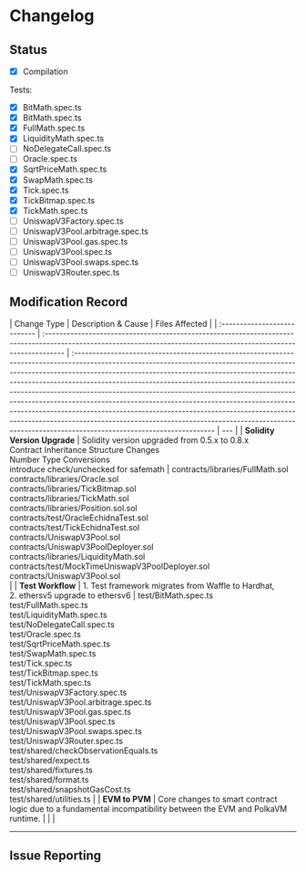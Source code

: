 # Changelog

## Status

- [x] Compilation

Tests:

- [x] BitMath.spec.ts
- [x] BitMath.spec.ts
- [x] FullMath.spec.ts
- [x] LiquidityMath.spec.ts
- [ ] NoDelegateCall.spec.ts
- [ ] Oracle.spec.ts
- [x] SqrtPriceMath.spec.ts
- [x] SwapMath.spec.ts
- [x] Tick.spec.ts
- [x] TickBitmap.spec.ts
- [x] TickMath.spec.ts
- [ ] UniswapV3Factory.spec.ts
- [ ] UniswapV3Pool.arbitrage.spec.ts
- [ ] UniswapV3Pool.gas.spec.ts
- [ ] UniswapV3Pool.spec.ts
- [ ] UniswapV3Pool.swaps.spec.ts
- [ ] UniswapV3Router.spec.ts

## Modification Record

| Change Type                  | Description & Cause                                                                                                                                                | Files Affected                                                                                                                                                                                                                                                                                                                                                                                                                                                                                                                                                                                                                                                                          |
| :--------------------------- | :----------------------------------------------------------------------------------------------------------------------------------------------------------------- | :-------------------------------------------------------------------------------------------------------------------------------------------------------------------------------------------------------------------------------------------------------------------------------------------------------------------------------------------------------------------------------------------------------------------------------------------------------------------------------------------------------------------------------------------------------------------------------------------------------------------------------------------------------------------------------------- | --- |
| **Solidity Version Upgrade** | Solidity version upgraded from 0.5.x to 0.8.x <br> Contract Inheritance Structure Changes <br> Number Type Conversions <br> introduce check/unchecked for safemath | contracts/libraries/FullMath.sol <br>contracts/libraries/Oracle.sol <br>contracts/libraries/TickBitmap.sol <br>contracts/libraries/TickMath.sol <br>contracts/libraries/Position.sol.sol <br>contracts/test/OracleEchidnaTest.sol <br>contracts/test/TickEchidnaTest.sol <br>contracts/UniswapV3Pool.sol <br>contracts/UniswapV3PoolDeployer.sol <br>contracts/libraries/LiquidityMath.sol <br>contracts/test/MockTimeUniswapV3PoolDeployer.sol <br>contracts/UniswapV3Pool.sol <br>                                                                                                                                                                                                                                                                                                                                  |
| **Test Workflow**            | 1. Test framework migrates from Waffle to Hardhat, <br>2. ethersv5 upgrade to ethersv6                                                                             | test/BitMath.spec.ts <br>test/FullMath.spec.ts <br>test/LiquidityMath.spec.ts <br>test/NoDelegateCall.spec.ts <br>test/Oracle.spec.ts <br>test/SqrtPriceMath.spec.ts <br>test/SwapMath.spec.ts <br>test/Tick.spec.ts <br>test/TickBitmap.spec.ts <br>test/TickMath.spec.ts <br>test/UniswapV3Factory.spec.ts <br>test/UniswapV3Pool.arbitrage.spec.ts <br>test/UniswapV3Pool.gas.spec.ts <br>test/UniswapV3Pool.spec.ts <br>test/UniswapV3Pool.swaps.spec.ts <br>test/UniswapV3Router.spec.ts <br>test/shared/checkObservationEquals.ts <br>test/shared/expect.ts <br>test/shared/fixtures.ts <br>test/shared/format.ts <br>test/shared/snapshotGasCost.ts <br>test/shared/utilities.ts |
| **EVM to PVM**               | Core changes to smart contract logic due to a fundamental incompatibility between the EVM and PolkaVM runtime.                                                     |                                                                                                                                                                                                                                                                                                                                                                                                                                                                                                                                                                                                                                                                                         |     |

---

## Issue Reporting
